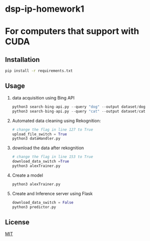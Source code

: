 # dsp-ip-homework1
# For computers that support with CUDA
## Installation
```bash
pip install -r requirements.txt 
```

## Usage

1) data acquisition using Bing API
   ```python
   python3 search-bing-api.py --query "dog" --output dataset/dog
   python3 search-bing-api.py --query "cat" --output dataset/cat
   ```

2) Automated data cleaning using Rekognition:
   ```python
   # change the flag in line 127 to True
   upload_file_switch = True
   python3 dataHandler.py
   ```
3) download the data after rekognition
   ```python
   # change the flag in line 153 to True
   download_data_switch =True
   python3 alexTrainer.py
   ```
   
3) Create a model 
   ```python
   python3 alexTrainer.py
   ```

4) Create and Inference server using Flask
   ```python
   download_data_switch = False
   python3 predictor.py
   ```
## License
[MIT](https://choosealicense.com/licenses/mit/)
